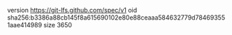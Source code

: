 version https://git-lfs.github.com/spec/v1
oid sha256:b3386a88cb145f8a615690102e80e88ceaaa584632779d784693551aae414989
size 3650

